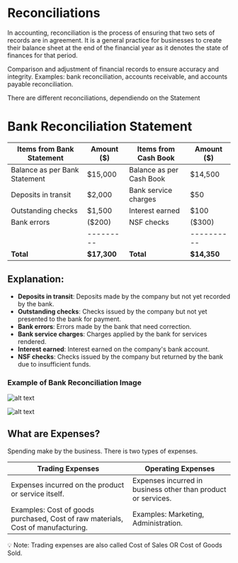 # Reconciliations

In accounting, reconciliation is the process of ensuring that two sets of records are in agreement. It is a general practice for businesses to create their balance sheet at the end of the financial year as it denotes the state of finances for that period.

Comparison and adjustment of financial records to ensure accuracy and integrity. Examples: bank reconciliation, accounts receivable, and accounts payable reconciliation.

There are different reconciliations, dependiendo on the Statement
# Bank Reconciliation Statement

| Items from Bank Statement      | Amount ($) | Items from Cash Book         | Amount ($) |
|--------------------------------|------------|------------------------------|------------|
| Balance as per Bank Statement  | $15,000    | Balance as per Cash Book     | $14,500    |
| Deposits in transit            | $2,000     | Bank service charges         | $50        |
| Outstanding checks             | $1,500     | Interest earned              | $100       |
| Bank errors                    | ($200)     | NSF checks                   | ($300)     |
|                                | ---------  |                              | ---------- |
| **Total**                      | **$17,300**| **Total**                    | **$14,350**|

## Explanation:
- **Deposits in transit**: Deposits made by the company but not yet recorded by the bank.
- **Outstanding checks**: Checks issued by the company but not yet presented to the bank for payment.
- **Bank errors**: Errors made by the bank that need correction.
- **Bank service charges**: Charges applied by the bank for services rendered.
- **Interest earned**: Interest earned on the company's bank account.
- **NSF checks**: Checks issued by the company but returned by the bank due to insufficient funds.


### Example of Bank Reconciliation Image

![alt text](https://cdn.corporatefinanceinstitute.com/assets/00098-Bank-Reconciliation-Statement.png)

![alt text](https://cdn.educba.com/academy/wp-content/uploads/2019/08/Nano-Tech-Solutions-5.jpg)

## What are Expenses?

Spending make by the business. There is two types of expenses.

| Trading Expenses | Operating Expenses |
| --- | --- |
| Expenses incurred on the product or service itself. | Expenses incurred in business other than product or services.  |
| Examples: Cost of goods purchased, Cost of raw materials, Cost of manufacturing. | Examples: Marketing, Administration. |

<aside>
💡 Note: Trading expenses are also called Cost of Sales OR Cost of Goods Sold.

</aside>

